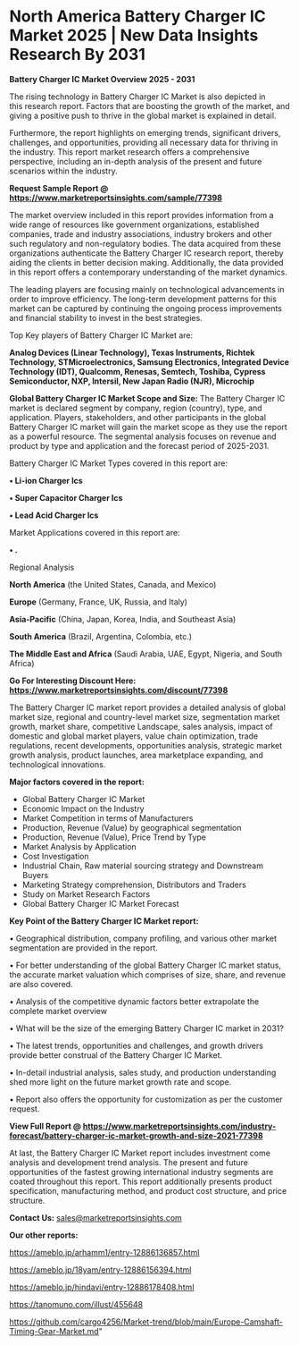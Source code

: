# North America Battery Charger IC Market 2025 | New Data Insights Research By 2031

<Strong> Battery Charger IC Market Overview 2025 - 2031</strong>

The rising technology in Battery Charger IC Market is also depicted in this research report. Factors that are boosting the growth of the market, and giving a positive push to thrive in the global market is explained in detail.

Furthermore, the report highlights on emerging trends, significant drivers, challenges, and opportunities, providing all necessary data for thriving in the industry. This report market research offers a comprehensive perspective, including an in-depth analysis of the present and future scenarios within the industry.

<strong>Request Sample Report @ <a href=https://www.marketreportsinsights.com/sample/77398>https://www.marketreportsinsights.com/sample/77398</a></strong>

The market overview included in this report provides information from a wide range of resources like government organizations, established companies, trade and industry associations, industry brokers and other such regulatory and non-regulatory bodies. The data acquired from these organizations authenticate the Battery Charger IC research report, thereby aiding the clients in better decision making. Additionally, the data provided in this report offers a contemporary understanding of the market dynamics.

The leading players are focusing mainly on technological advancements in order to improve efficiency. The long-term development patterns for this market can be captured by continuing the ongoing process improvements and financial stability to invest in the best strategies.

Top Key players of Battery Charger IC Market are:

<strong>Analog Devices (Linear Technology), Texas Instruments, Richtek Technology, STMicroelectronics, Samsung Electronics, Integrated Device Technology (IDT), Qualcomm, Renesas, Semtech, Toshiba, Cypress Semiconductor, NXP, Intersil, New Japan Radio (NJR), Microchip</strong>

<strong><b>Global Battery Charger IC Market Scope and Size:</b></strong>
The Battery Charger IC market is declared segment by company, region (country), type, and application. Players, stakeholders, and other participants in the global Battery Charger IC market will gain the market scope as they use the report as a powerful resource. The segmental analysis focuses on revenue and product by type and application and the forecast period of 2025-2031.

Battery Charger IC Market Types covered in this report are:

<strong>• Li-ion Charger Ics

• Super Capacitor Charger Ics

• Lead Acid Charger Ics</strong>

Market Applications covered in this report are:

<strong>• .</strong> 

Regional Analysis

<strong>North America</strong> (the United States, Canada, and Mexico)

<strong>Europe</strong> (Germany, France, UK, Russia, and Italy)

<strong>Asia-Pacific</strong> (China, Japan, Korea, India, and Southeast Asia)

<strong>South America</strong> (Brazil, Argentina, Colombia, etc.)

<strong>The Middle East and Africa</strong> (Saudi Arabia, UAE, Egypt, Nigeria, and South Africa)

<strong>Go For Interesting Discount Here: <a href=https://www.marketreportsinsights.com/discount/77398>https://www.marketreportsinsights.com/discount/77398</a></strong>

The Battery Charger IC market report provides a detailed analysis of global market size, regional and country-level market size, segmentation market growth, market share, competitive Landscape, sales analysis, impact of domestic and global market players, value chain optimization, trade regulations, recent developments, opportunities analysis, strategic market growth analysis, product launches, area marketplace expanding, and technological innovations.

<strong><b>Major factors covered in the report:</b></strong>
<ul>
  <li>Global Battery Charger IC Market </li>
  <li>Economic Impact on the Industry</li>
  <li>Market Competition in terms of Manufacturers</li>
  <li>Production, Revenue (Value) by geographical segmentation</li>
  <li>Production, Revenue (Value), Price Trend by Type</li>
  <li>Market Analysis by Application</li>
  <li>Cost Investigation</li>
  <li>Industrial Chain, Raw material sourcing strategy and Downstream Buyers</li>
  <li>Marketing Strategy comprehension, Distributors and Traders</li>
  <li>Study on Market Research Factors</li>
  <li>Global Battery Charger IC Market Forecast</li>
</ul>

<strong><b>Key Point of the Battery Charger IC Market report:</b></strong>

• Geographical distribution, company profiling, and various other market segmentation are provided in the report.

• For better understanding of the global Battery Charger IC market status, the accurate market valuation which comprises of size, share, and revenue are also covered.

• Analysis of the competitive dynamic factors better extrapolate the complete market overview

• What will be the size of the emerging Battery Charger IC market in 2031?

• The latest trends, opportunities and challenges, and growth drivers provide better construal of the Battery Charger IC Market.

• In-detail industrial analysis, sales study, and production understanding shed more light on the future market growth rate and scope.

• Report also offers the opportunity for customization as per the customer request.

<strong><b>View Full Report @ <a href=https://www.marketreportsinsights.com/industry-forecast/battery-charger-ic-market-growth-and-size-2021-77398>https://www.marketreportsinsights.com/industry-forecast/battery-charger-ic-market-growth-and-size-2021-77398</a></b></strong>


At last, the Battery Charger IC Market report includes investment come analysis and development trend analysis. The present and future opportunities of the fastest growing international industry segments are coated throughout this report. This report additionally presents product specification, manufacturing method, and product cost structure, and price structure.

<strong>Contact Us:</strong>
sales@marketreportsinsights.com

<strong>Our other reports:</strong>

<a href=https://ameblo.jp/arhamm1/entry-12886136857.html>https://ameblo.jp/arhamm1/entry-12886136857.html</a>

<a href=https://ameblo.jp/18yam/entry-12886156394.html>https://ameblo.jp/18yam/entry-12886156394.html</a>

<a href=https://ameblo.jp/hindavi/entry-12886178408.html>https://ameblo.jp/hindavi/entry-12886178408.html</a>

<a href=https://tanomuno.com/illust/455648>https://tanomuno.com/illust/455648</a>

<a href=https://github.com/cargo4256/Market-trend/blob/main/Europe-Camshaft-Timing-Gear-Market.md>https://github.com/cargo4256/Market-trend/blob/main/Europe-Camshaft-Timing-Gear-Market.md</a>"
